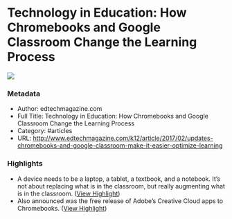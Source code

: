 # Technology in Education: How Chromebooks and Google Classroom Change the Learning Process

![](https://readwise-assets.s3.amazonaws.com/static/images/article0.00998d930354.png)

### Metadata

- Author: edtechmagazine.com
- Full Title: Technology in Education: How Chromebooks and Google Classroom Change the Learning Process
- Category: #articles
- URL: http://www.edtechmagazine.com/k12/article/2017/02/updates-chromebooks-and-google-classroom-make-it-easier-optimize-learning

### Highlights

- A device needs to be a laptop, a tablet, a textbook, and a notebook. It’s not about replacing what is in the classroom, but really augmenting what is in the classroom. ([View Highlight](https://instapaper.com/read/863576376/4310505))
- Also announced was the free release of Adobe’s Creative Cloud apps to Chromebooks. ([View Highlight](https://instapaper.com/read/863576376/4310651))
